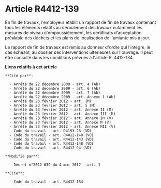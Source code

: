 # Article R4412-139

En fin de travaux, l'employeur établit un rapport de fin de travaux contenant tous les éléments relatifs au déroulement des
travaux notamment les mesures de niveau d'empoussièrement, les certificats d'acceptation préalable des déchets et les plans
de localisation de l'amiante mis à jour. 

Le rapport de fin de travaux est remis au donneur d'ordre qui l'intègre, le cas échéant, au dossier des interventions
ultérieures sur l'ouvrage. Il peut être consulté dans les conditions prévues à l'article R. 4412-134.

**Liens relatifs à cet article**

	**Cité par**:

	  - Arrêté du 22 décembre 2009 - art. 4 (Ab)
	  - Arrêté du 22 décembre 2009 - art. 6 (Ab)
	  - Arrêté du 22 décembre 2009 - art. 7 (Ab)
	  - Arrêté du 22 décembre 2009 - art. Annexe 1 (Ab)
	  - Arrêté du 23 février 2012 - art. (M)
	  - Arrêté du 23 février 2012 - art. 5 (M)
	  - Arrêté du 23 février 2012 - art. Annexe II (M)
	  - Arrêté du 23 février 2012 - art. Annexe III (M)
	  - Arrêté du 23 février 2012 - art. Annexe IM (V)
	  - Arrêté du 23 février 2012 - art. Annexe M (V)
	  - Arrêté du 23 février 2012 - art. Annexe MII (V)
	  - Code du travail - art. D4153-28 (VD)
	  - Code du travail - art. R4412-140 (VD)
	  - Code du travail - art. R4412-143 (VD)
	  - Code du travail - art. R4412-148 (VD)
	  - Code du travail - art. R4412-94 (VD)

	**Modifié par**:

	  - Décret n°2012-639 du 4 mai 2012 - art. 1

	**Cite**:

	  - Code du travail - art. R4412-134
